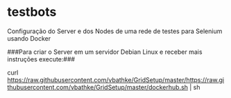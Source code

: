 # testbots
Configuração do Server e dos Nodes de uma rede de testes para Selenium usando Docker


###Para criar o Server em um servidor Debian Linux e receber mais instruções execute:###

curl https://raw.githubusercontent.com/vbathke/GridSetup/master/https://raw.githubusercontent.com/vbathke/GridSetup/master/dockerhub.sh | sh



